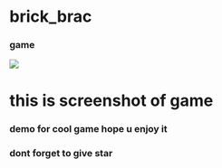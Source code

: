 # brick_brac
### game
<img src="https://cloud.githubusercontent.com/assets/19306879/19387487/19a71fb2-924d-11e6-986a-937521e87282.png">

# this is screenshot of game
### demo for cool game hope u enjoy it
### dont forget to give star
